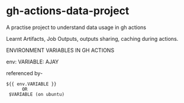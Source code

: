 # gh-actions-data-project
A practise project to understand data usage in gh actions


Learnt Artifacts, Job Outputs, outputs sharing, caching during actions.



ENVIRONMENT VARIABLES IN GH ACTIONS

env:
    VARIABLE: AJAY
    
referenced by-

    ${{ env.VARIABLE }} 
          OR
     $VARIABLE (on ubuntu)
